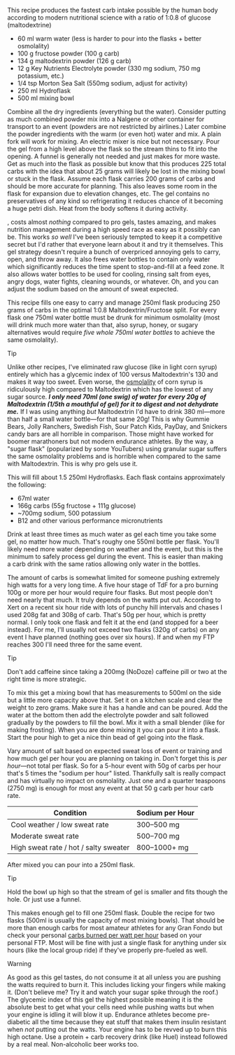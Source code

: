 This recipe produces the fastest carb intake possible by the human body according to modern nutritional science with a ratio of 1:0.8 of glucose (maltodextrine)

- 60 ml warm water (less is harder to pour into the flasks + better osmolality)
- 100 g fructose powder (100 g carb)
- 134 g maltodextrin powder (126 g carb)
- 12 g Key Nutrients Electrolyte powder (330 mg sodium, 750 mg potassium, etc.)
- 1/4 tsp Morton Sea Salt (550mg sodium, adjust for activity)
- 250 ml Hydroflask
- 500 ml mixing bowl

Combine all the dry ingredients (everything but the water). Consider putting as much combined powder mix into a Nalgene or other container for transport to an event (powders are not restricted by airlines.) Later combine the powder ingredients with the warm (or even hot) water and mix. A plain fork will work for mixing. An electric mixer is nice but not necessary. Pour the gel from a high level above the flask so the stream thins to fit into the opening. A funnel is generally not needed and just makes for more waste. Get as much into the flask as possible but know that this produces 225 total carbs with the idea that about 25 grams will likely be lost in the mixing bowl or stuck in the flask. Assume each flask carries 200 grams of carbs and should be more accurate for planning. This also leaves some room in the flask for expansion due to elevation changes, etc. The gel contains no preservatives of any kind so refrigerating it reduces chance of it becoming a huge petri dish. Heat from the body softens it during activity.




, costs almost _nothing_ compared to pro gels, tastes amazing, and makes nutrition management during a high speed race as easy as it possibly can be. This works *so well* I've been seriously tempted to keep it a competitive secret but I'd rather that everyone learn about it and try it themselves. This gel strategy doesn't require a bunch of overpriced annoying gels to carry, open, and throw away. It also frees water bottles to contain only water which significantly reduces the time spent to stop-and-fill at a feed zone. It also allows water bottles to be used for cooling, rinsing salt from eyes, angry dogs, water fights, cleaning wounds, or whatever. Oh, and you can adjust the sodium based on the amount of sweat expected.

This recipe fills one easy to carry and manage 250ml flask producing 250 grams of carbs in the optimal 1:0.8 Maltodextrin/Fructose split. For every flask one 750ml water bottle must be drunk for minimum osmolality (most will drink much more water than that, also syrup, honey, or sugary alternatives would require *five whole 750ml water bottles* to achieve the same osmolality).

>[!TIP]
Unlike other recipes, I've eliminated raw glucose (like in light corn syrup) entirely which has a glycemic index of 100 versus Maltodextrin's 130 and makes it way too sweet. Even worse, the [osmolality](Osmolality,%20watch%20that%20isotonic%20limit.md) of corn syrup is ridiculously high compared to Maltodextrin which has the lowest of any sugar source. ***I only need 70ml (one swig) of water for every 20g of Maltodextrin (1/5th a mouthful of gel) for it to digest and not dehydrate me.***  If I was using anything *but* Maltodextrin I'd have to drink 380 ml—more than half a small water bottle—for that same 20g! This is why Gummie Bears, Jolly Ranchers, Swedish Fish, Sour Patch Kids, PayDay, and Snickers candy bars are all horrible in comparison. Those might have worked for boomer marathoners but not modern endurance athletes. By the way, a "sugar flask" (popularized by some YouTubers) using granular sugar suffers the same osmolality problems and is horrible when compared to the same with Maltodextrin. This is why pro gels use it.





This will fill about 1.5 250ml Hydroflasks. Each flask contains approximately the following:

- 67ml water
- 166g carbs (55g fructose + 111g glucose)
- ~700mg sodium, 500 potassium
- B12 and other various performance micronutrients

Drink at least three times as much water as gel each time you take some gel, no matter how much. That's roughy one 550ml bottle per flask. You'll likely need more water depending on weather and the event, but this is the minimum to safely process gel during the event. This is easier than making a carb drink with the same ratios allowing only water in the bottles.

The amount of carbs is somewhat limited for someone pushing extremely high watts for a very long time. A five hour stage of TdF for a pro burning 100g or more per hour would require four flasks. But most people don't need nearly that much. It truly depends on the watts put out. According to Xert on a recent six hour ride with lots of punchy hill intervals and chases I used 208g fat and 308g of carb. That's 50g per hour, which is pretty normal. I only took one flask and felt it at the end (and stopped for a beer instead). For me, I'll usually not exceed two flasks (320g of carbs) on any event I have planned (nothing goes over six hours). If and when my FTP reaches 300 I'll need three for the same event.

>[!TIP]
>Don't add caffeine since taking a 200mg (NoDoze) caffeine pill or two at the right time is more strategic.

To mix this get a mixing bowl that has measurements to 500ml on the side but a little more capacity above that. Set it on a kitchen scale and clear the weight to zero grams. Make sure it has a handle and can be poured. Add the water at the bottom then add the electrolyte powder and salt followed gradually by the powders to fill the bowl. Mix it with a small blender (like for making frosting). When you are done mixing it you can pour it into a flask. Start the pour high to get a nice thin bead of gel going into the flask. 

Vary amount of salt based on expected sweat loss of event or training and how much gel per hour you are planning on taking in. Don't forget this is _per hour_—not total per flask. So for a 5-hour event with 50g of carbs per hour that's 5 times the "sodium per hour" listed. Thankfully salt is really compact and has virtually no impact on osmolality. Just one and a quarter teaspoons (2750 mg) is enough for most any event at that 50 g carb per hour carb rate.

| **Condition**                         | **Sodium per Hour** |
|--------------------------------------|---------------------|
| Cool weather / low sweat rate        | 300–500 mg          |
| Moderate sweat rate                  | 500–700 mg          |
| High sweat rate / hot / salty sweater| 800–1000+ mg        |
After mixed you can pour into a 250ml flask.

>[!TIP]
>Hold the bowl up high so that the stream of gel is smaller and fits though the hole. Or just use a funnel.

This makes enough gel to fill one 250ml flask. Double the recipe for two flasks (500ml is usually the capacity of most mixing bowls). That should be more than enough carbs for most amateur athletes for any Gran Fondo but check your personal [carbs burned per watt per hour](Carbs%20burned%20per%20watt%20per%20hour.md) based on your personal FTP. Most will be fine with just a single flask for anything under six hours (like the local group ride) if they've properly pre-fueled as well.

>[!WARNING]
>As good as this gel tastes, do not consume it at all unless you are pushing the watts required to burn it. This includes licking your fingers while making it. (Don't believe me? Try it and watch your sugar spike through the roof.) The glycemic index of this gel the highest possible meaning it is the absolute best to get what your cells need while pushing watts but when your engine is idling it will blow it up. Endurance athletes become pre-diabetic all the time because they eat stuff that makes them insulin resistant when _not_ putting out the watts. Your engine has to be revved up to burn this high octane. Use a protein + carb recovery drink (like Huel) instead followed by a real meal. Non-alcoholic beer works too.
